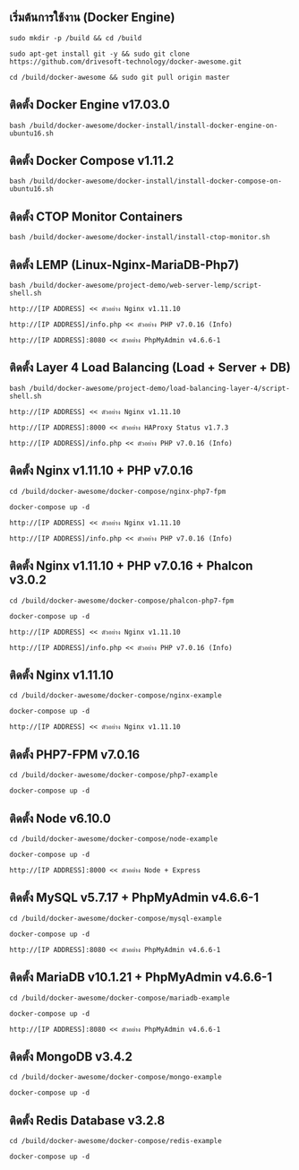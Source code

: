 เริ่มต้นการใช้งาน (Docker Engine)
---------------------------------------------------

```
sudo mkdir -p /build && cd /build

sudo apt-get install git -y && sudo git clone https://github.com/drivesoft-technology/docker-awesome.git

cd /build/docker-awesome && sudo git pull origin master
```


ติดตั้ง Docker Engine v17.03.0
---------------------------------------------------

```
bash /build/docker-awesome/docker-install/install-docker-engine-on-ubuntu16.sh
```


ติดตั้ง Docker Compose v1.11.2
---------------------------------------------------

```
bash /build/docker-awesome/docker-install/install-docker-compose-on-ubuntu16.sh
```


ติดตั้ง CTOP Monitor Containers
---------------------------------------------------

```
bash /build/docker-awesome/docker-install/install-ctop-monitor.sh
```


ติดตั้ง LEMP (Linux-Nginx-MariaDB-Php7)
---------------------------------------------------

```
bash /build/docker-awesome/project-demo/web-server-lemp/script-shell.sh
```

```
http://[IP ADDRESS] << ตัวอย่าง Nginx v1.11.10

http://[IP ADDRESS]/info.php << ตัวอย่าง PHP v7.0.16 (Info) 

http://[IP ADDRESS]:8080 << ตัวอย่าง PhpMyAdmin v4.6.6-1
```



ติดตั้ง Layer 4 Load Balancing (Load + Server + DB)
---------------------------------------------------

```
bash /build/docker-awesome/project-demo/load-balancing-layer-4/script-shell.sh
```

```
http://[IP ADDRESS] << ตัวอย่าง Nginx v1.11.10

http://[IP ADDRESS]:8000 << ตัวอย่าง HAProxy Status v1.7.3

http://[IP ADDRESS]/info.php << ตัวอย่าง PHP v7.0.16 (Info) 
```


ติดตั้ง Nginx v1.11.10 + PHP v7.0.16
---------------------------------------------------

```
cd /build/docker-awesome/docker-compose/nginx-php7-fpm

docker-compose up -d
```

```
http://[IP ADDRESS] << ตัวอย่าง Nginx v1.11.10

http://[IP ADDRESS]/info.php << ตัวอย่าง PHP v7.0.16 (Info) 
```


ติดตั้ง Nginx v1.11.10 + PHP v7.0.16 + Phalcon v3.0.2
---------------------------------------------------

```
cd /build/docker-awesome/docker-compose/phalcon-php7-fpm

docker-compose up -d
```

```
http://[IP ADDRESS] << ตัวอย่าง Nginx v1.11.10

http://[IP ADDRESS]/info.php << ตัวอย่าง PHP v7.0.16 (Info) 
```


ติดตั้ง Nginx v1.11.10
---------------------------------------------------

```
cd /build/docker-awesome/docker-compose/nginx-example

docker-compose up -d
```

```
http://[IP ADDRESS] << ตัวอย่าง Nginx v1.11.10
```


ติดตั้ง PHP7-FPM v7.0.16
---------------------------------------------------

```
cd /build/docker-awesome/docker-compose/php7-example

docker-compose up -d
```


ติดตั้ง Node v6.10.0
---------------------------------------------------

```
cd /build/docker-awesome/docker-compose/node-example

docker-compose up -d
```

```
http://[IP ADDRESS]:8000 << ตัวอย่าง Node + Express
```


ติดตั้ง MySQL v5.7.17 + PhpMyAdmin v4.6.6-1
---------------------------------------------------

```
cd /build/docker-awesome/docker-compose/mysql-example

docker-compose up -d
```

```
http://[IP ADDRESS]:8080 << ตัวอย่าง PhpMyAdmin v4.6.6-1
```


ติดตั้ง MariaDB v10.1.21 + PhpMyAdmin v4.6.6-1
---------------------------------------------------

```
cd /build/docker-awesome/docker-compose/mariadb-example

docker-compose up -d
```

```
http://[IP ADDRESS]:8080 << ตัวอย่าง PhpMyAdmin v4.6.6-1
```


ติดตั้ง MongoDB v3.4.2
---------------------------------------------------

```
cd /build/docker-awesome/docker-compose/mongo-example

docker-compose up -d
```


ติดตั้ง Redis Database v3.2.8
---------------------------------------------------

```
cd /build/docker-awesome/docker-compose/redis-example

docker-compose up -d
```
